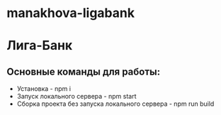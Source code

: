 # manakhova-ligabank
<h1>Лига-Банк</h1>

<h2>Основные команды для работы:</h2>

<ul>
  <li>Установка - npm i </li>
  <li>Запуск локального сервера - npm start</li>
  <li>Сборка проекта без запуска локального сервера - npm run build</li>
</ul>
